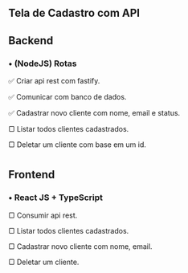 ## Tela de Cadastro com API

##    Backend
### •   (NodeJS) Rotas
✅ Criar api rest com fastify.

✅ Comunicar com banco de dados.

✅ Cadastrar novo cliente com nome, email e status.
   
▢ Listar todos clientes cadastrados.
   
▢ Deletar um cliente com base em um id.
#
##    Frontend
### •   React JS + TypeScript
▢ Consumir api rest.
   
▢ Listar todos clientes cadastrados.
   
▢ Cadastrar novo cliente com nome, email.
   
▢ Deletar um cliente.
  
